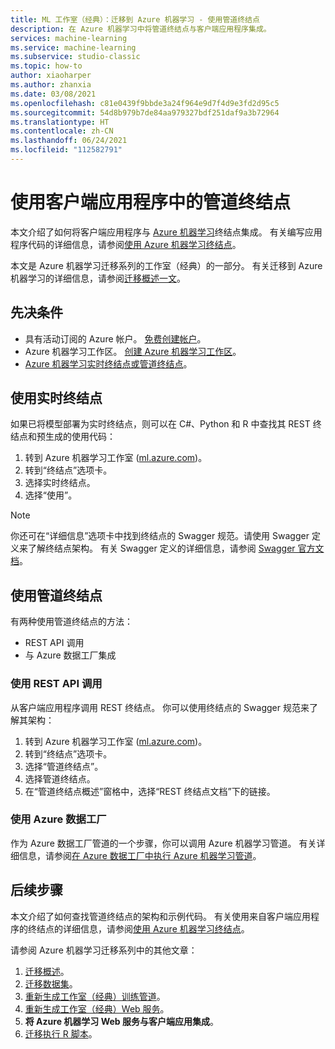 ```yaml
---
title: ML 工作室（经典）：迁移到 Azure 机器学习 - 使用管道终结点
description: 在 Azure 机器学习中将管道终结点与客户端应用程序集成。
services: machine-learning
ms.service: machine-learning
ms.subservice: studio-classic
ms.topic: how-to
author: xiaoharper
ms.author: zhanxia
ms.date: 03/08/2021
ms.openlocfilehash: c81e0439f9bbde3a24f964e9d7f4d9e3fd2d95c5
ms.sourcegitcommit: 54d8b979b7de84aa979327bdf251daf9a3b72964
ms.translationtype: HT
ms.contentlocale: zh-CN
ms.lasthandoff: 06/24/2021
ms.locfileid: "112582791"
---
```

# <a name="consume-pipeline-endpoints-from-client-applications"></a>使用客户端应用程序中的管道终结点

本文介绍了如何将客户端应用程序与 [Azure 机器学习](../index.yml)终结点集成。 有关编写应用程序代码的详细信息，请参阅[使用 Azure 机器学习终结点](../how-to-consume-web-service.md)。

本文是 Azure 机器学习迁移系列的工作室（经典）的一部分。 有关迁移到 Azure 机器学习的详细信息，请参阅[迁移概述一文](migrate-overview.md)。

## <a name="prerequisites"></a>先决条件

- 具有活动订阅的 Azure 帐户。 [免费创建帐户](https://azure.microsoft.com/free/?WT.mc_id=A261C142F)。
- Azure 机器学习工作区。 [创建 Azure 机器学习工作区](../how-to-manage-workspace.md#create-a-workspace)。
- [Azure 机器学习实时终结点或管道终结点](migrate-rebuild-web-service.md)。


## <a name="consume-a-real-time-endpoint"></a>使用实时终结点 

如果已将模型部署为实时终结点，则可以在 C#、Python 和 R 中查找其 REST 终结点和预生成的使用代码：

1. 转到 Azure 机器学习工作室 ([ml.azure.com](https://ml.azure.com))。
1. 转到“终结点”选项卡。
1. 选择实时终结点。
1. 选择“使用”。

> [!NOTE]
> 你还可在“详细信息”选项卡中找到终结点的 Swagger 规范。请使用 Swagger 定义来了解终结点架构。 有关 Swagger 定义的详细信息，请参阅 [Swagger 官方文档](https://swagger.io/docs/specification/2-0/what-is-swagger/)。


## <a name="consume-a-pipeline-endpoint"></a>使用管道终结点

有两种使用管道终结点的方法：

- REST API 调用
- 与 Azure 数据工厂集成

### <a name="use-rest-api-calls"></a>使用 REST API 调用

从客户端应用程序调用 REST 终结点。 你可以使用终结点的 Swagger 规范来了解其架构：

1. 转到 Azure 机器学习工作室 ([ml.azure.com](https://ml.azure.com))。
1. 转到“终结点”选项卡。
1. 选择“管道终结点”。
1. 选择管道终结点。
1. 在“管道终结点概述”窗格中，选择“REST 终结点文档”下的链接。

### <a name="use-azure-data-factory"></a>使用 Azure 数据工厂

作为 Azure 数据工厂管道的一个步骤，你可以调用 Azure 机器学习管道。 有关详细信息，请参阅[在 Azure 数据工厂中执行 Azure 机器学习管道](../../data-factory/transform-data-machine-learning-service.md)。


## <a name="next-steps"></a>后续步骤

本文介绍了如何查找管道终结点的架构和示例代码。 有关使用来自客户端应用程序的终结点的详细信息，请参阅[使用 Azure 机器学习终结点](../how-to-consume-web-service.md)。

请参阅 Azure 机器学习迁移系列中的其他文章： 
1. [迁移概述](migrate-overview.md)。
1. [迁移数据集](migrate-register-dataset.md)。
1. [重新生成工作室（经典）训练管道](migrate-rebuild-experiment.md)。
1. [重新生成工作室（经典）Web 服务](migrate-rebuild-web-service.md)。
1. **将 Azure 机器学习 Web 服务与客户端应用集成**。
1. [迁移执行 R 脚本](migrate-execute-r-script.md)。